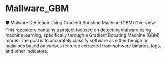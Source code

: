 # Mallware_GBM
🛡️ Malware Detection Using Gradient Boosting Machine (GBM)
Overview
This repository contains a project focused on detecting malware using machine learning, specifically through a Gradient Boosting Machine (GBM) model. The goal is to accurately classify software as either benign or malicious based on various features extracted from software binaries, logs, and other indicators.
